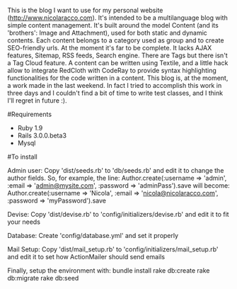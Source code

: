 This is the blog I want to use for my personal website (http://www.nicolaracco.com). It's intended to be a multilanguage blog with simple content management.
It's built around the model Content (and its 'brothers': Image and Attachment), used for both static and dynamic contents. Each content belongs to a category used as group and to create SEO-friendly urls.
At the moment it's far to be complete. It lacks AJAX features, Sitemap, RSS feeds, Search engine. There are Tags but there isn't a Tag Cloud feature. A content can be written using Textile, and a little hack allow to integrate RedCloth with CodeRay to provide syntax highlighting functionalities for the code written in a content.
This blog is, at the moment, a work made in the last weekend. In fact I tried to accomplish this work in three days and I couldn't find a bit of time to write test classes, and I think I'll regret in future :).

#Requirements
- Ruby 1.9
- Rails 3.0.0.beta3
- Mysql

#To install

Admin user:
Copy 'dist/seeds.rb' to 'db/seeds.rb' and edit it to change the author fields. So, for example, the line:
        Author.create(:username => 'admin', :email => 'admin@mysite.com', :password => 'adminPass').save
will become:
        Author.create(:username => 'Nicola', :email => 'nicola@nicolaracco.com', :password => 'myPassword').save

Devise: Copy 'dist/devise.rb' to 'config/initializers/devise.rb' and edit it to fit your needs

Database: Create 'config/database.yml' and set it properly

Mail Setup: Copy 'dist/mail_setup.rb' to 'config/initializers/mail_setup.rb' and edit it to set how ActionMailer should send emails

Finally, setup the environment with:
        bundle install
        rake db:create
        rake db:migrate
        rake db:seed
